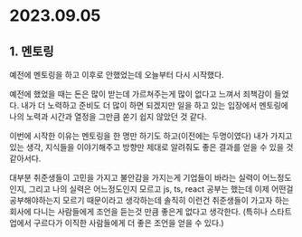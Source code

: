 # 2023.09.05

## 1. 멘토링

예전에 멘토링을 하고 이후로 안했었는데 오늘부터 다시 시작했다.

예전에 했었을 때는 돈은 많이 받는데 가르쳐주는게 많이 없다고 느껴서 죄책감이 들었다. 내가 더 노력하고 준비도 더 많이 하면 되겠지만 일을 하고 있는 입장에서 멘토링에 나의 노력과 시간과 열정을 그만큼 쏟기 쉽지 않았던 것 같다.

이번에 시작한 이유는 멘토링을 한 명만 하기도 하고(이전에는 두명이였다) 내가 가지고 있는 생각, 지식들을 이야기해주고 방향만 제대로 알려줘도 좋은 결과를 얻을 수 있을 것 같아서다.

대부분 취준생들이 고민을 가지고 불안감을 가지는게 기업들이 바라는 실력이 어느정도인지, 그리고 나의 실력은 어느정도인지 모르고 js, ts, react 공부는 했는데 이제 어떤걸 공부해야하는지 모르기 때문이라고 생각하는데 솔직히 이런건 취준생들이 가고자 하는 회사에 다니는 사람들에게 조언을 듣는것 만큼 좋은게 없다고 생각한다. (특히나 스타트업에서 구르다가 이직한 사람들에게 더 좋은 조언을 얻을 수 있다.)
